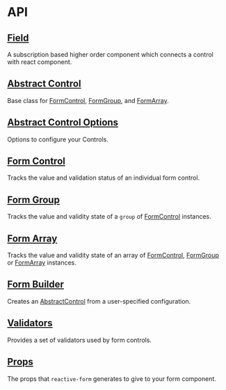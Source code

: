 # API

## [Field](Field.md)
A subscription based higher order component which connects a control with react component.

## [Abstract Control](AbstractControl.md)
Base class for [FormControl](FormControl.md), [FormGroup](FormGroup.md), and [FormArray](FormArray.md).

## [Abstract Control Options](AbstractControlOptions.md)
Options to configure your Controls.

## [Form Control](FormControl.md)
Tracks the value and validation status of an individual form control.

## [Form Group](FormGroup.md)
Tracks the value and validity state of a `group` of [FormControl](FormControl.md) instances.

## [Form Array](FormArray.md)
Tracks the value and validity state of an array of [FormControl](FormControl.md), [FormGroup](FormGroup.md) 
or [FormArray](FormArray.md) instances.

## [Form Builder](FormBuilder.md)
Creates an [AbstractControl](AbstractControl.md) from a user-specified configuration.

## [Validators](Validators.md)
Provides a set of validators used by form controls.

## [Props](Props.md)
The props that `reactive-form` generates to give to your form component.
